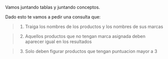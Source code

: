 Vamos juntando tablas y juntando conceptos.

Dado esto te vamos a pedir una consulta que:

> 1. Traiga los nombres de los productos y los nombres de sus marcas

> 2. Aquellos productos que no tengan marca asignada deben aparecer igual en los resultados

> 3. Solo deben figurar productos que tengan puntuacion mayor a 3

